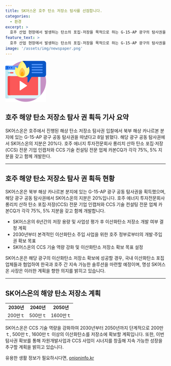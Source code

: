 ```yaml
---
title: SK어스온 호주 탄소 저장소 탐사를 선점합니다.
categories:
  - 환경
excerpt: >
  호주 산업 현장에서 발생하는 탄소의 포집·저장을 목적으로 하는 G-15-AP 광구의 탐사권을 획득한 SK어스온. 이는 호주에서 최초의 광구로, 6년간 용량·사업성을 평가한 뒤 이산화탄소 저장소를 개발할 계획이며, 2030년부터 본격적인 이산화탄소 주입 사업을 진행할 예정이다. SK어스온은 해당 광구의 저장소를 확보하면 국내 이산화탄소 포집 업체들과 협업하여 지속 가능한 솔루션을 구축할 계획이며, 2030년까지 200만ｔ, 2040년까지 500만ｔ, 2050년까지 1600만ｔ 이상의 이산화탄소 저장소를 단계적으로 확보할 계획이다. SK어스온의 명성 SK어스온 사장은 이번 이산화탄소 저장소 탐사권 확보를 시작으로 SK어스온의 자원개발사업과 CCS 사업이 시너지를 창출해 지속 가능한 성장을 도모할 계획이라고 밝혔다.
feature_text: >
  호주 산업 현장에서 발생하는 탄소의 포집·저장을 목적으로 하는 G-15-AP 광구의 탐사권을 획득한 SK어스온. 이는 호주에서 최초의 광구로, 6년간 용량·사업성을 평가한 뒤 이산화탄소 저장소를 개발할 계획이며, 2030년부터 본격적인 이산화탄소 주입 사업을 진행할 예정이다. SK어스온은 해당 광구의 저장소를 확보하면 국내 이산화탄소 포집 업체들과 협업하여 지속 가능한 솔루션을 구축할 계획이며, 2030년까지 200만ｔ, 2040년까지 500만ｔ, 2050년까지 1600만ｔ 이상의 이산화탄소 저장소를 단계적으로 확보할 계획이다. SK어스온의 명성 SK어스온 사장은 이번 이산화탄소 저장소 탐사권 확보를 시작으로 SK어스온의 자원개발사업과 CCS 사업이 시너지를 창출해 지속 가능한 성장을 도모할 계획이라고 밝혔다.
image: '/assets/img/newspaper.png'
---
```


<p><img src="/assets/img/news.png" alt="rentncar 속보" /></p>

<h2>호주 해양 탄소 저장소 탐사 권 획득 기사 요약</h2>

<p data-ke-size="size16">SK어스온은 호주에서 진행된 해상 탄소 저장소 탐사권 입찰에서 북부 해상 카나르본 분지에 있는 G-15-AP 광구 공동 탐사권을 따냈다고 8일 밝혔다. 해당 광구 공동 탐사권에서 SK어스온의 지분은 20%다. 호주 에너지 투자전문회사 롱리치 산하 탄소 포집·저장(CCS) 전문 기업 인캡처와 CCS 기술 컨설팅 전문 업체 카본CQ가 각각 75%, 5% 지분을 갖고 함께 개발한다.</p>

<hr>

<h2>호주 해양 탄소 저장소 탐사 권 획득 현황</h2>

<p data-ke-size="size16">SK어스온은 북부 해상 카나르본 분지에 있는 G-15-AP 광구 공동 탐사권을 획득했으며, 해당 광구 공동 탐사권에서 SK어스온의 지분은 20%입니다. 호주 에너지 투자전문회사 롱리치 산하 탄소 포집·저장(CCS) 전문 기업 인캡처와 CCS 기술 컨설팅 전문 업체 카본CQ가 각각 75%, 5% 지분을 갖고 함께 개발합니다.</p>

<ul>
  <li>SK어스온의 6년간의 저장 용량 및 사업성 평가 후 이산화탄소 저장소 개발 여부 결정 계획</li>
  <li>2030년부터 본격적인 이산화탄소 주입 사업을 위한 호주 정부로부터의 개발·주입권 확보 목표</li>
  <li>SK어스온의 CCS 기술 역량 강화 및 이산화탄소 저장소 확보 목표 설정</li>
</ul>

<p data-ke-size="size16">SK어스온은 해당 광구의 이산화탄소 저장소 확보에 성공할 경우, 국내 이산화탄소 포집 업체들과 협업하여 한국과 호주 간 지속 가능한 솔루션을 마련할 예정이며, 명성 SK어스온 사장은 이러한 계획을 향한 의지를 밝히고 있습니다.</p>

<hr>

<h2>SK어스온의 해양 탄소 저장소 계획</h2>

<table>
  <tr>
    <td style="text-align: center; height: 17px;"><b>2030년</b></td>
    <td style="text-align: center; height: 17px;"><b>2040년</b></td>
    <td style="text-align: center; height: 17px;"><b>2050년</b></td>
  </tr>
  <tr>
    <td style="text-align: center; height: 17px;">200만ｔ</td>
    <td style="text-align: center; height: 17px;">500만ｔ</td>
    <td style="text-align: center; height: 17px;">1600만ｔ</td>
  </tr>
</table>

<p data-ke-size="size16">SK어스온은 CCS 기술 역량을 강화하여 2030년부터 2050년까지 단계적으로 200만ｔ, 500만ｔ, 1600만ｔ 이상의 이산화탄소를 저장소에 확보할 계획입니다. 또한, 이번 탐사권 확보를 통해 자원개발사업과 CCS 사업이 시너지를 창출해 지속 가능한 성장을 추구할 계획을 밝히고 있습니다.</p>
유용한 생활 정보가 필요하시다면, <a href="https://onioninfo.kr" rel="dofollow">onioninfo.kr</a>


